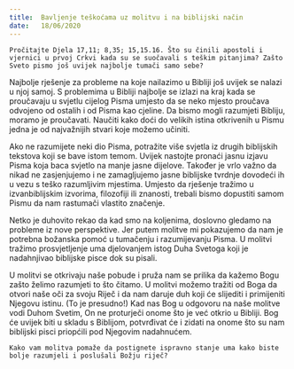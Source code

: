 ```yaml
---
title:  Bavljenje teškoćama uz molitvu i na biblijski način
date:   18/06/2020
---
```


`Pročitajte Djela 17,11; 8,35; 15,15.16. Što su činili apostoli i vjernici u prvoj Crkvi kada su se suočavali s teškim pitanjima? Zašto Sveto pismo još uvijek najbolje tumači samo sebe?`

Najbolje rješenje za probleme na koje nailazimo u Bibliji još uvijek se nalazi u njoj samoj. S problemima u Bibliji najbolje se izlazi na kraj kada se proučavaju u svjetlu cijelog Pisma umjesto da se neko mjesto proučava odvojeno od ostalih i od Pisma kao cjeline. Da bismo mogli razumjeti Bibliju, moramo je proučavati. Naučiti kako doći do velikih istina otkrivenih u Pismu jedna je od najvažnijih stvari koje možemo učiniti.

Ako ne razumijete neki dio Pisma, potražite više svjetla iz drugih biblijskih tekstova koji se bave istom temom. Uvijek nastojte pronaći jasnu izjavu Pisma koja baca svjetlo na manje jasne dijelove. Također je vrlo važno da nikad ne zasjenjujemo i ne zamagljujemo jasne biblijske tvrdnje dovodeći ih u vezu s teško razumljivim mjestima. Umjesto da rješenje tražimo u izvanbiblijskim izvorima, filozofiji ili znanosti, trebali bismo dopustiti samom Pismu da nam rastumači vlastito značenje.

Netko je duhovito rekao da kad smo na koljenima, doslovno gledamo na probleme iz nove perspektive. Jer putem molitve mi pokazujemo da nam je potrebna božanska pomoć u tumačenju i razumijevanju Pisma. U molitvi tražimo prosvjetljenje uma djelovanjem istog Duha Svetoga koji je nadahnjivao biblijske pisce dok su pisali.

U molitvi se otkrivaju naše pobude i pruža nam se prilika da kažemo Bogu zašto želimo razumjeti to što čitamo. U molitvi možemo tražiti od Boga da otvori naše oči za svoju Riječ i da nam daruje duh koji će slijediti i primijeniti Njegovu istinu. (To je presudno!) Kad nas Bog u odgovoru na naše molitve vodi Duhom Svetim, On ne proturječi onome što je već otkrio u Bibliji. Bog će uvijek biti u skladu s Biblijom, potvrđivat će i zidati na onome što su nam biblijski pisci priopćili pod Njegovim nadahnućem.

`Kako vam molitva pomaže da postignete ispravno stanje uma kako biste bolje razumjeli i poslušali Božju riječ?`
